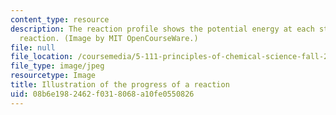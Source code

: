 ```yaml
---
content_type: resource
description: The reaction profile shows the potential energy at each step of a chemical
  reaction. (Image by MIT OpenCourseWare.)
file: null
file_location: /coursemedia/5-111-principles-of-chemical-science-fall-2008/08b6e1982462f0318068a10fe0550826_5-111f08.jpg
file_type: image/jpeg
resourcetype: Image
title: Illustration of the progress of a reaction
uid: 08b6e198-2462-f031-8068-a10fe0550826
---
```

